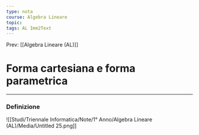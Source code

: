 ```yaml
---
type: nota
course: Algebra Lineare
topic: 
tags: AL Imm2Text 
---
```


Prev: [[Algebra Lineare (AL)]]

# Forma cartesiana e forma parametrica
---

### Definizione
![[Studi/Triennale Informatica/Note/1° Anno/Algebra Lineare (AL)/Media/Untitled 25.png]]
